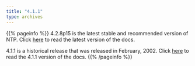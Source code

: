 ```yaml
---
title: "4.1.1"
type: archives
---
```


{{% pageinfo %}}
4.2.8p15 is the latest stable and recommended version of NTP. Click [here](/archives/4.2.8-series) to read the latest version of the docs. 

4.1.1 is a historical release that was released in February, 2002. Click [here](/archives/4.1.1) to read the 4.1.1 version of the docs. 
{{% /pageinfo %}}
